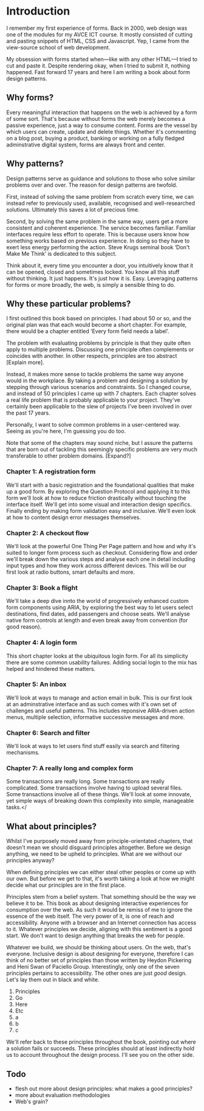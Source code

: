 # Introduction

I remember my first experience of forms. Back in 2000, web design was one of the modules for my AVCE ICT course. It mostly consisted of cutting and pasting snippets of HTML, CSS and Javascript. Yep, I came from the view-source school of web development.

My obsession with forms started when&mdash;like with any other HTML&mdash;I tried to cut and paste it. Despite rendering okay, when I tried to submit it, nothing happened. Fast forward 17 years and here I am writing a book about form design patterns.

## Why forms?

Every meaningful interaction that happens on the web is achieved by a form of some sort. That's because without forms the web merely becomes a passive experience, just a way to consume content. Forms are the vessel by which users can create, update and delete things. Whether it's commenting on a blog post, buying a product, banking or working on a fully fledged adminstrative digital system, forms are always front and center.

## Why patterns?

Design patterns serve as guidance and solutions to those who solve similar problems over and over. The reason for design patterns are twofold.

First, instead of solving the same problem from scratch every time, we can instead refer to previously used, available, recognised and well-researched solutions. Ultimately this saves a lot of precious time.

Second, by solving the same problem in the same way, users get a more consistent and coherent experience. The service becomes familiar. Familiar interfaces require less effort to operate. This is because users know how something works based on previous experience. In doing so they have to exert less energy performing the action. Steve Krugs seminal book ‘Don't Make Me Think’ is dedicated to this subject.

Think about it, every time you encounter a door, you intuitively know that it can be opened, closed and sometimes locked. You know all this stuff without thinking. It just happens. It's just how it is. Easy. Leveraging patterns for forms or more broadly, the web, is simply a sensible thing to do.

## Why these particular problems?

I first outlined this book based on principles. I had about 50 or so, and the original plan was that each would become a short chapter. For example, there would be a chapter entitled ‘Every form field needs a label’.

The problem with evaluating problems by principle is that they quite often apply to multiple problems. Discussing one principle often complements or coincides with another. In other respects, principles are too abstract [Explain more].

Instead, it makes more sense to tackle problems the same way anyone would in the workplace. By taking a problem and designing a solution by stepping through various scenarios and constraints. So I changed course, and instead of 50 principles I came up with 7 chapters. Each chapter solves a real life problem that is probably applicable to your project. They've certainly been applicable to the slew of projects I've been involved in over the past 17 years.

Personally, I want to solve common problems in a user-centered way. Seeing as you're here, I'm guessing you do too.

Note that some of the chapters may sound niche, but I assure the patterns that are born out of tackling this seemingly specific problems are very much transferable to other problem domains. [Expand?]

### Chapter 1: A registration form

We'll start with a basic registration and the foundational qualities that make up a good form. By exploring the Question Protocol and applying it to this form we'll look at how to reduce friction drastically without touching the interface itself. We'll get into some visual and interaction design specifics. Finally ending by making form validation easy and inclusive. We'll even look at how to content design error messages themselves.

### Chapter 2: A checkout flow

We'll look at the powerful One Thing Per Page pattern and how and why it's suited to longer form process such as checkout. Considering flow and order we'll break down the various steps and analyse each one in detail including input types and how they work across different devices. This will be our first look at radio buttons, smart defaults and more.

### Chapter 3: Book a flight

We'll take a deep dive innto the world of progressively enhanced custom form components using ARIA, by exploring the best way to let users select destinations, find dates, add passengers and choose seats. We'll analyse native form controls at length and even break away from convention (for good reason).

### Chapter 4: A login form

This short chapter looks at the ubiquitous login form. For all its simplicity there are some common usability failures. Adding social login to the mix has helped and hindered these matters.

### Chapter 5: An inbox

We'll look at ways to manage and action email in bulk. This is our first look at an adminstrative interface and as such comes with it's own set of challenges and useful patterns. This includes reponsive ARIA-driven action menus, multiple selection, informative successive messages and more.

### Chapter 6: Search and filter

We'll look at ways to let users find stuff easily via search and filtering mechanisms.

### Chapter 7: A really long and complex form

Some transactions are really long. Some transactions are really complicated. Some transactions involve having to upload several files. Some transactions involve all of these things. We'll look at some innovate, yet simple ways of breaking down this complexity into simple, manageable tasks.</

## What about principles?

Whilst I've purposely moved away from principle-orientated chapters, that doesn't mean we should disguard principles altogether. Before we design anything, we need to be upheld to principles. What are we without our principles anyway?

When defining principles we can either steal other peoples or come up with our own. But before we get to that, it's worth taking a look at how we might decide what our principles are in the first place.

Principles stem from a belief system. That something should be the way we believe it to be. This book as about designing interactive experiences for consumption over the web. As such it would be remiss of me to ignore the essence of the web itself. The very power of it, is one of reach and accessibility. Anyone with a browser and an Internet connection has access to it. Whatever principles we decide, aligning with this sentiment is a good start. We don't want to design anything that breaks the web for people.

Whatever we build, we should be thinking about users. On the web, that's everyone. Inclusive design is about designing for everyone, therefore I can think of no better set of principles than those written by Heydon Pickering and Heni Swan of Paciello Group. Interestingly, only one of the seven principles pertains to accessibility. The other ones are just *good* design. Let's lay them out in black and white.

1. Principles
2. Go
3. Here
4. Etc
5. a
6. b
7. c

We'll refer back to these principles throughout the book, pointing out where a solution fails or succeeds. These principles should at least indirectly hold us to account throughout the design process. I'll see you on the other side.

## Todo

- flesh out more about design principles: what makes a good principles?
- more about evaluation methodologies
- Web's grain?